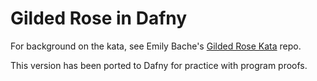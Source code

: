 # Gilded Rose in Dafny

For background on the kata, see Emily Bache's [Gilded Rose Kata](https://github.com/emilybache/GildedRose-Refactoring-Kata) repo.

This version has been ported to Dafny for practice with program proofs.
